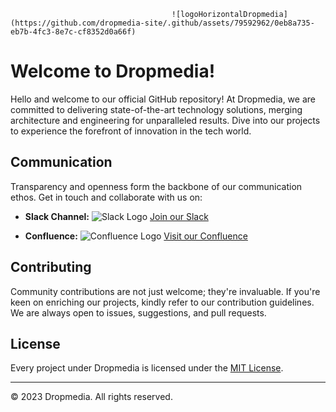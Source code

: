                                         ![logoHorizontalDropmedia](https://github.com/dropmedia-site/.github/assets/79592962/0eb8a735-eb7b-4fc3-8e7c-cf8352d0a66f)

# Welcome to Dropmedia!

Hello and welcome to our official GitHub repository! At Dropmedia, we are committed to delivering state-of-the-art technology solutions, merging architecture and engineering for unparalleled results. Dive into our projects to experience the forefront of innovation in the tech world.

## Communication

Transparency and openness form the backbone of our communication ethos. Get in touch and collaborate with us on:

- **Slack Channel:** 
  ![Slack Logo](URL_TO_SLACK_LOGO)
  [Join our Slack](URL_TO_DROPMEDIA_SLACK_CHANNEL_HERE)

- **Confluence:**
  ![Confluence Logo](URL_TO_CONFLUENCE_LOGO)
  [Visit our Confluence](URL_TO_DROPMEDIA_CONFLUENCE_PAGE_HERE)

## Contributing

Community contributions are not just welcome; they're invaluable. If you're keen on enriching our projects, kindly refer to our contribution guidelines. We are always open to issues, suggestions, and pull requests.

## License

Every project under Dropmedia is licensed under the [MIT License](URL_TO_DROPMEDIA_LICENSE_FILE_IF_AVAILABLE).

---

© 2023 Dropmedia. All rights reserved.
